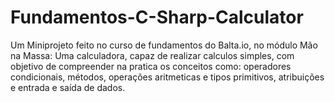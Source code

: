 # Fundamentos-C-Sharp-Calculator
 Um Miniprojeto feito no curso de fundamentos do Balta.io, no módulo Mão na Massa:
 Uma calculadora, capaz de realizar calculos simples, com objetivo de compreender na pratica os conceitos como: operadores condicionais, métodos, operações aritmeticas e tipos primitivos, atribuições e entrada e saída de dados.
